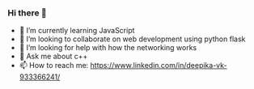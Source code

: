 ### Hi there 👋
- 🌱 I’m currently learning JavaScript
- 👯 I’m looking to collaborate on web development using python flask
- 🤔 I’m looking for help with how the networking works
- 💬 Ask me about c++
- 📫 How to reach me: https://www.linkedin.com/in/deepika-vk-933366241/
<!--
**deepika-vk/deepika-vk** is a ✨ _special_ ✨ repository because its `README.md` (this file) appears on your GitHub profile.

Here are some ideas to get you started:

- 🔭 I’m currently working on ...
- 🌱 I’m currently learning ...
- 👯 I’m looking to collaborate on ...
- 🤔 I’m looking for help with ...
- 💬 Ask me about ...
- 📫 How to reach me: ...
- 😄 Pronouns: ...
- ⚡ Fun fact: ...
-->
